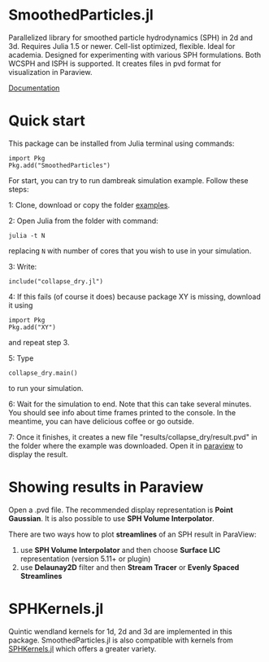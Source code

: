 # SmoothedParticles.jl
Parallelized library for smoothed particle hydrodynamics (SPH) in 2d and 3d. Requires Julia 1.5 or newer. Cell-list optimized, flexible. Ideal for academia. Designed for experimenting with various SPH formulations. Both WCSPH and ISPH is supported. It creates files in pvd format for visualization in Paraview.

[Documentation](https://ondrejkincl.github.io/SmoothedParticles.jl/dev/index.html)



# Quick start
  
This package can be installed from Julia terminal using commands:
```
import Pkg
Pkg.add("SmoothedParticles")
```



For start, you can try to run dambreak simulation example. Follow these steps:

1: Clone, download or copy the folder [examples](https://github.com/OndrejKincl/SmoothedParticles.jl/tree/master/examples). 

2: Open Julia from the folder with command:

```
julia -t N
```

replacing `N` with number of cores that you wish to use in your simulation. 

3: Write:

```
include("collapse_dry.jl")
```

4: If this fails (of course it does) because package XY is missing, download it using 

```
import Pkg
Pkg.add("XY")
```

and repeat step 3.

5: Type

```
collapse_dry.main()
```

to run your simulation.

6: Wait for the simulation to end. Note that this can take several minutes. You should see info about time frames printed to the console. In the meantime, you can have delicious coffee or go outside.

7: Once it finishes, it creates a new file "results/collapse_dry/result.pvd" in the folder where the example was downloaded. Open it in [paraview](https://www.paraview.org/) to display the result. 


# Showing results in Paraview 

Open a .pvd file. The recommended display representation is **Point Gaussian**. It is also possible to use **SPH Volume Interpolator**. 

There are two ways how to plot **streamlines** of an SPH result in ParaView: 
1) use **SPH Volume Interpolator** and then choose **Surface LIC** representation (version 5.11+ or plugin)
2) use **Delaunay2D** filter and then **Stream Tracer** or **Evenly Spaced Streamlines**


# SPHKernels.jl

Quintic wendland kernels for 1d, 2d and 3d are implemented in this package. SmoothedParticles.jl is also compatible with kernels from [SPHKernels.jl](https://github.com/LudwigBoess/SPHKernels.jl) which offers a greater variety.
